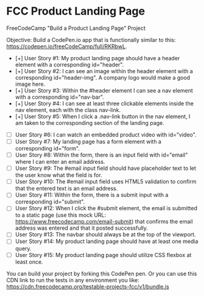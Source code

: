 # FCC Product Landing Page

FreeCodeCamp "Build a Product Landing Page" Project

Objective: Build a CodePen.io app that is functionally similar to this: https://codepen.io/freeCodeCamp/full/RKRbwL.

- [+] User Story #1: My product landing page should have a header element with a corresponding id="header".
- [+] User Story #2: I can see an image within the header element with a corresponding id="header-img". A company logo would make a good image here.
- [+] User Story #3: Within the #header element I can see a nav element with a corresponding id="nav-bar".
- [+] User Story #4: I can see at least three clickable elements inside the nav element, each with the class nav-link.
- [+] User Story #5: When I click a .nav-link button in the nav element, I am taken to the corresponding section of the landing page.
- [ ] User Story #6: I can watch an embedded product video with id="video".
- [ ] User Story #7: My landing page has a form element with a corresponding id="form".
- [ ] User Story #8: Within the form, there is an input field with id="email" where I can enter an email address.
- [ ] User Story #9: The #email input field should have placeholder text to let the user know what the field is for.
- [ ] User Story #10: The #email input field uses HTML5 validation to confirm that the entered text is an email address.
- [ ] User Story #11: Within the form, there is a submit input with a corresponding id="submit".
- [ ] User Story #12: When I click the #submit element, the email is submitted to a static page (use this mock URL: https://www.freecodecamp.com/email-submit) that confirms the email address was entered and that it posted successfully.
- [ ] User Story #13: The navbar should always be at the top of the viewport.
- [ ] User Story #14: My product landing page should have at least one media query.
- [ ] User Story #15: My product landing page should utilize CSS flexbox at least once.

You can build your project by forking this CodePen pen. Or you can use this CDN link to run the tests in any environment you like: https://cdn.freecodecamp.org/testable-projects-fcc/v1/bundle.js
